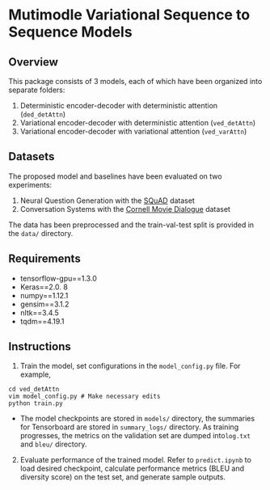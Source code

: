 
# Mutimodle Variational Sequence to Sequence Models

## Overview
This package consists of 3 models, each of which have been organized into separate folders:
1. Deterministic encoder-decoder with deterministic attention (`ded_detAttn`)
2. Variational encoder-decoder with deterministic attention (`ved_detAttn`)
3. Variational encoder-decoder with variational attention (`ved_varAttn`)

## Datasets
The proposed model and baselines have been evaluated on two experiments:
 1. Neural Question Generation
 with the [SQuAD](https://rajpurkar.github.io/SQuAD-explorer/) dataset
 2. Conversation Systems with the [Cornell Movie Dialogue](https://www.cs.cornell.edu/~cristian/Cornell_Movie-Dialogs_Corpus.html) dataset

The data has been preprocessed and the train-val-test split is provided in the `data/` directory.

## Requirements
- tensorflow-gpu==1.3.0
- Keras==2.0. 8
- numpy==1.12.1
- gensim==3.1.2
- nltk==3.4.5
- tqdm==4.19.1

## Instructions
1. Train the model, set configurations in the `model_config.py` file. For example,
```
cd ved_detAttn
vim model_config.py # Make necessary edits
python train.py
``` 
- The model checkpoints are stored in `models/` directory, the summaries for Tensorboard are stored in `summary_logs/` directory. As training progresses, the metrics on the validation set are dumped into`log.txt`  and `bleu/` directory.
2. Evaluate performance of the trained model. Refer to `predict.ipynb` to load desired checkpoint, calculate performance metrics (BLEU and diversity score) on the test set, and generate sample outputs.

